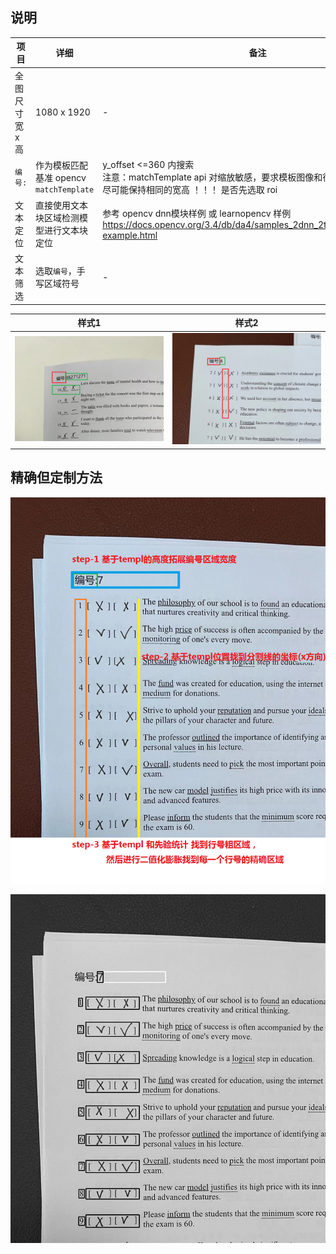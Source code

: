 
## 说明   

|项目| 详细 |  备注|    
|--- | ----| ----|     
|全图尺寸 宽 x 高 | 1080 x 1920|-|     
|`编号:` | 作为模板匹配基准 opencv `matchTemplate` | y_offset <=360 内搜索 <br> 注意：matchTemplate api 对缩放敏感，要求模板图像和待搜索图像的目标图像尽可能保持相同的宽高   ！！！  是否先选取 roi  |     
|文本定位 | 直接使用文本块区域检测模型进行文本块定位| 参考 opencv dnn模块样例 或 learnopencv 样例 <br> https://docs.opencv.org/3.4/db/da4/samples_2dnn_2text_detection_8cpp-example.html|       
|文本筛选 | 选取`编号`，手写区域符号| -|       



|样式1| 样式2|    
|--- | ----|    
|![sample.png](sample.png)|![sample1.png](sample1.png)|    


## 精确但定制方法      
![7-1](7-1.png)   

![7-1-roi.png](7-1-roi.png)    


